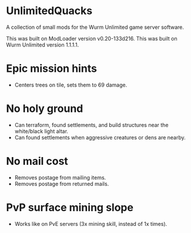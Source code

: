 # UnlimitedQuacks
A collection of small mods for the Wurm Unlimited game server software.

This was built on ModLoader version v0.20-133d216.
This was built on Wurm Unlimited version 1.1.1.1.

# Epic mission hints
* Centers trees on tile, sets them to 69 damage.

# No holy ground
* Can terraform, found settlements, and build structures near the white/black light altar.
* Can found settlements when aggressive creatures or dens are nearby.

# No mail cost
* Removes postage from mailing items.
* Removes postage from returned mails.

# PvP surface mining slope
* Works like on PvE servers (3x mining skill, instead of 1x times).
